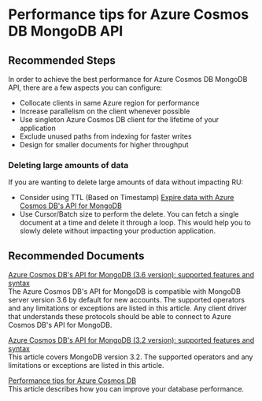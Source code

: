 <properties
	pageTitle="CosmosDB performance tips for MongoDB API"
	description="CosmosDB performance tips for MongoDB API"
	service="microsoft.documentdb"
	resource="databaseAccounts"
	authors="bharathsreenivas"
	ms.author="bharathb"
	selfHelpType="generic"
	supportTopicIds="32636819"
	resourceTags=""
	productPesIds="15585"
    cloudEnvironments="public,fairfax,blackforest,mooncake"
	articleId="cosmosdb-mongo-performance"
	displayOrder="226"
	category="MongoDB"
/>

# Performance tips for Azure Cosmos DB MongoDB API

## **Recommended Steps**

In order to achieve the best performance for Azure Cosmos DB MongoDB API, there are a few aspects you can configure:
* Collocate clients in same Azure region for performance
* Increase parallelism on the client whenever possible
* Use singleton Azure Cosmos DB client for the lifetime of your application
* Exclude unused paths from indexing for faster writes
* Design for smaller documents for higher throughput


### **Deleting large amounts of data**
If you are wanting to delete large amounts of data without impacting RU:
* Consider using TTL (Based on Timestamp) [Expire data with Azure Cosmos DB's API for MongoDB](https://docs.microsoft.com/azure/cosmos-db/mongodb-time-to-live)
* Use Cursor/Batch size to perform the delete. You can fetch a single document at a time and delete it through a loop. This would help you to slowly delete without impacting your production application.


## **Recommended Documents**  
[Azure Cosmos DB's API for MongoDB (3.6 version): supported features and syntax](https://docs.microsoft.com/azure/cosmos-db/mongodb-feature-support-36)
<br>The Azure Cosmos DB's API for MongoDB is compatible with MongoDB server version 3.6 by default for new accounts. The supported operators and any limitations or exceptions are listed in this article. Any client driver that understands these protocols should be able to connect to Azure Cosmos DB's API for MongoDB.  

[Azure Cosmos DB's API for MongoDB (3.2 version): supported features and syntax](https://docs.microsoft.com/azure/cosmos-db/mongodb-feature-support)
<br>This article covers MongoDB version 3.2. The supported operators and any limitations or exceptions are listed in this article.  

[Performance tips for Azure Cosmos DB](https://docs.microsoft.com/azure/cosmos-db/performance-tips)
<br>This article describes how you can improve your database performance.
